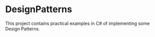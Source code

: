 # DesignPatterns

This project contains practical examples in C# of implementing some Design Patterns.
